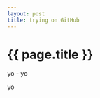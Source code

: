 ```yaml
---
layout: post
title: trying on GitHub
---
```


{{ page.title }}
================

<p class="meta">yo - yo</p>

yo
